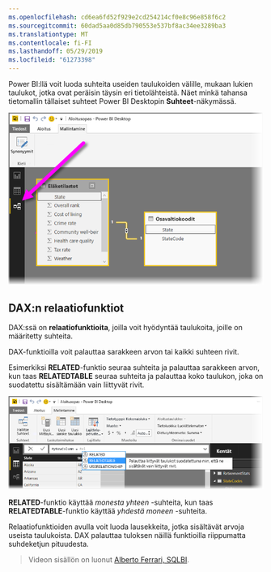 ```yaml
---
ms.openlocfilehash: cd6ea6fd52f929e2cd254214cf0e8c96e858f6c2
ms.sourcegitcommit: 60dad5aa0d85db790553e537bf8ac34ee3289ba3
ms.translationtype: MT
ms.contentlocale: fi-FI
ms.lasthandoff: 05/29/2019
ms.locfileid: "61273398"
---
```

Power BI:llä voit luoda suhteita useiden taulukoiden välille, mukaan lukien taulukot, jotka ovat peräisin täysin eri tietolähteistä. Näet minkä tahansa tietomallin tällaiset suhteet Power BI Desktopin **Suhteet**-näkymässä.

![](media/7-5-table-relationships-and-dax/dax-relationships_1.png)

## <a name="dax-relational-functions"></a>DAX:n relaatiofunktiot
DAX:ssä on **relaatiofunktioita**, joilla voit hyödyntää taulukoita, joille on määritetty suhteita.

DAX-funktioilla voit palauttaa sarakkeen arvon tai kaikki suhteen rivit.

Esimerkiksi **RELATED**-funktio seuraa suhteita ja palauttaa sarakkeen arvon, kun taas **RELATEDTABLE** seuraa suhteita ja palauttaa koko taulukon, joka on suodatettu sisältämään vain liittyvät rivit.

![](media/7-5-table-relationships-and-dax/dax-relationships_2.png)

**RELATED**-funktio käyttää *monesta yhteen* -suhteita, kun taas **RELATEDTABLE**-funktio käyttää *yhdestä moneen* -suhteita.

Relaatiofunktioiden avulla voit luoda lausekkeita, jotka sisältävät arvoja useista taulukoista. DAX palauttaa tuloksen näillä funktioilla riippumatta suhdeketjun pituudesta.

> Videon sisällön on luonut [Alberto Ferrari, SQLBI](http://www.sqlbi.com/learning-dax).
> 
> 

